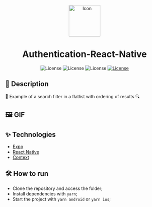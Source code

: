 <p align="center">
<img alt="Icon" width='100' style' src="https://user-images.githubusercontent.com/51713169/204149125-2581ed0e-59a1-4fd7-ade5-1a1143cd9ed9.png">  
</p>

<h1 align="center">Authentication-React-Native</h1>

<p align="center">
     <img alt="License" src="https://img.shields.io/static/v1?label=React-Native&message=0.68.2&color=202020&labelColor=008CCD">
     <img alt="License" src="https://img.shields.io/static/v1?label=Expo&message=~45.0.0&color=FFFFFF&labelColor=000000">
     <img alt="License" src="https://img.shields.io/static/v1?label=TypeScript&message=~4.3.5&color=FFFFFF&labelColor=082e5c">
  <a href="https://github.com/Victor5g/example-authentication-react-native/blob/master/LICENSE.md">
     <img alt="License" src="https://img.shields.io/static/v1?label=license&message=MIT&color=8257E5&labelColor=000000">
  </a>
    
                                  
</p>

## 🧾 Description
   📖 Example of a search filter in a flatlist with ordering of results 🔍

## 🖼 GIF 


## ✨ Technologies 
- [Expo](https://expo.dev/)
- [React Native](https://reactnative.dev/)
- [Context](https://reactjs.org/docs/context.html)                                                                                                                                                                        
                                                                                                                              
## 🛠  How to run
- Clone the repository and access the folder;
- Install dependencies with `yarn`;
- Start the project with `yarn android` or `yarn ios`;
